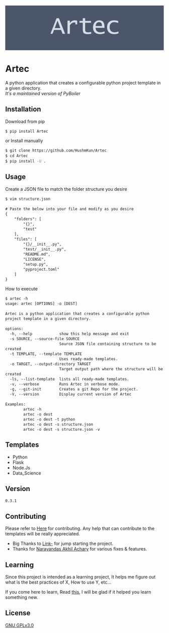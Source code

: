![Logo](img/Artec.png)
# Artec
A python application that creates a configurable python project template in a given directory.<br>
_It's a maintained version of PyBoiler_

## Installation

Download from pip 

```bash
$ pip install Artec
```

or Install manually
```bash
$ git clone https://github.com/HushmKun/Artec
$ cd Artec
$ pip install -U . 
```
## Usage
Create a JSON file to match the folder structure you desire
```
$ vim structure.json 
    
# Paste the below into your file and modify as you desire
{
    "folders": [
        "{}",
        "test"
    ], 
    "files": [
        "{}/__init__.py",
        "test/__init__.py",
        "README.md",
        "LICENSE",
        "setup.py",
        "pyproject.toml"
    ]
}
```
How to execute
```
$ artec -h
usage: artec [OPTIONS] -o [DEST] 

Artec is a python application that creates a configurable python project template in a given directory.

options:
  -h, --help            show this help message and exit
  -s SOURCE, --source-file SOURCE
                        Source JSON file containing structure to be created
  -t TEMPLATE, --template TEMPLATE
                        Uses ready-made templates.
  -o TARGET, --output-directory TARGET
                        Target output path where the structure will be created
  -ls, --list-template  lists all ready-made templates.
  -v, --verbose         Runs Artec in verbose mode.
  -g, --git-init        Creates a git Repo for the project.
  -V, --version         Display current version of Artec

Examples:
        artec -h
        artec -o dest
        artec -o dest -t python
        artec -o dest -s structure.json
        artec -o dest -s structure.json -v
```

## Templates
- Python
- Flask 
- Node.Js
- Data_Science

## Version

    0.3.1

## Contributing
Please refer to [Here](CONTRIBUTING.md) for contributing.
Any help that can contribute to the templates will be really appreciated.

* Big Thanks to [Link-](https://github.com/Link-) for jump starting the project.
* Thanks for [Narayandas Akhil Achary](https://github.com/0018akhil) for various fixes & features.

## Learning
Since this project is intended as a learning project, It helps me figure out what is the best practices of X, How to use Y, etc...

If you come here to learn, Read [this](LEARN.md), I will be glad if it helped you learn something new. 
## License

[GNU GPLv3.0](https://choosealicense.com/licenses/gpl-3.0/)
